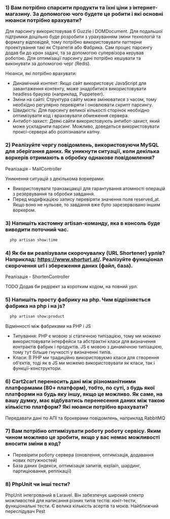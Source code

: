 ### 1) Вам потрібно спарсити продукти та їхні ціни з інтернет-магазину. За допомогою чого будете це робити і які основні нюанси потрібно врахувати?

Для парсингу використовував б Guzzle і DOMDocument. Для подальшої підтримки доцільно 
буде розробити з урахуванням зміни технологій та формату відповідей, тому потрібно 
використовувати паттерни проектування такі як Стратегія або Фабрика. Сам процес парсингу 
додав би до крон задачі, та за допомогою супервізора керував роботою. Для оптимізації парсингу дані
потрібно кешувати та виконувати за допомогою черг (Redis).

Нюанси, які потрібно врахувати:
- Динамічний контент: Якщо сайт використовує JavaScript для завантаження контенту, може знадобитися використовувати headless браузер (наприклад, Puppeteer).
- Зміни на сайті: Структура сайту може змінюватися з часом, тому необхідно регулярно перевіряти і оновлювати скрипт парсингу.
- Швидкість: Для парсингу великої кількості сторінок необхідно оптимізувати код і враховувати обмеження сервера.
- Антибот-захист: Деякі сайти використовують антибот-захист, який може ускладнити парсинг. Можливо, доведеться використовувати проксі-сервери або розпізнавати капчу.

### 2) Реалізуйте чергу повідомлень, використовуючи MySQL для зберігання даних. Як уникнути ситуації, коли декілька воркерів отримають в обробку однакове повідомлення?

Реалізація - MailController

Уникнення ситуацій з декількома воркерами:

- Використовувати транзакцакції для гарантування атомності операцій з резервування та обробки завдання.
- Перед модифікацією запису перевіряти значення поля reserved_at. Якщо воно не нульове, то завдання вже було зарезервовано іншим воркером.

### 3) Напишіть кастомну artisan-команду, яка в консоль буде виводити поточний час.

```bash
  php artisan show:time
```
### 4) Як би ви реалізували скорочувалку (URL Shortener) урлів? Наприклад: https://www.shorturl.at/. Реалізуйте функціонал скорочення url і збереження даних (файл, база). 

Реалізація - ShortenController

TODO Додав би редірект за коротким кодом, на повний урл. 

### 5) Напишіть просту фабрику на php. Чим відрізняється фабрика на php і на js?

```bash
  php artisan show:product
```

Відмінності між фабриками на PHP і JS

- Типування: PHP є мовою зі статичною типізацією, тому ми можемо використовувати інтерфейси та 
абстрактні класи для визначення контрактів фабрик і продуктів. JS є мовою з динамічною 
типізацією, тому тут більше гнучкості у визначенні типів.
- Класи: В PHP ми традиційно використовуємо класи для створення об'єктів, тоді як в JS 
ми можемо використовувати як класи, так і функції-конструктори.

### 6) Cart2cart переносить дані між різноманітними платформами (80+ платформ), тобто, по суті, з будь якої платформи на будь яку іншу, якщо це можливо. Як саме, на вашу думку, має відбуватись перенесення даних між такою кількістю платформ? Які нюанси потрібно врахувати?

Передавати дані по АПІ та брокерами повідомлень, наприклад RabbitMQ

### 7) Вам потрібно оптимізувати роботу роботу сервісу. Яким чином можливо це зробити, якщо у вас немає можливості вносити зміни в код?

- Перевірити роботу сервера (оновлення, оптимізація, додавання нових потужностей)
- База даних (індекси, оптимізація запитів, explain, шардинг, партиціювання, реплікації)

### 8) PhpUnit чи інші тести?

PhpUnit інтегрований в Laravel. Він забезпечує широкий спектр можливостей для написання різних 
типів тестів: юніт-тести, функціональні тести. Є велика кількість асертів та моків. Найближчий переслідувач Pest

